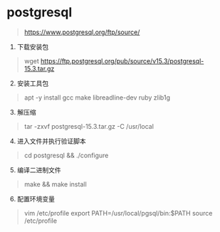 # postgresql

> https://www.postgresql.org/ftp/source/

1. 下载安装包
> wget https://ftp.postgresql.org/pub/source/v15.3/postgresql-15.3.tar.gz
2. 安装工具包
> apt -y install gcc make libreadline-dev ruby zlib1g
3. 解压缩
>  tar -zxvf postgresql-15.3.tar.gz  -C /usr/local
4. 进入文件并执行验证脚本
> cd postgresql && ./configure
5. 编译二进制文件
> make && make install
6. 配置环境变量
> vim /etc/profile
> export PATH=/usr/local/pgsql/bin:$PATH
> source /etc/profile